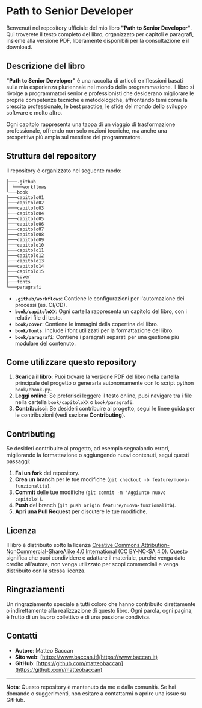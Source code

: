 # Path to Senior Developer

Benvenuti nel repository ufficiale del mio libro **"Path to Senior Developer"**. Qui troverete il testo completo del libro, organizzato per capitoli e paragrafi, insieme alla versione PDF, liberamente disponibili per la consultazione e il download.

## Descrizione del libro

**"Path to Senior Developer"** è una raccolta di articoli e riflessioni basati sulla mia esperienza pluriennale nel mondo della programmazione. Il libro si rivolge a programmatori senior e professionisti che desiderano migliorare le proprie competenze tecniche e metodologiche, affrontando temi come la crescita professionale, le best practice, le sfide del mondo dello sviluppo software e molto altro.

Ogni capitolo rappresenta una tappa di un viaggio di trasformazione professionale, offrendo non solo nozioni tecniche, ma anche una prospettiva più ampia sul mestiere del programmatore.

## Struttura del repository

Il repository è organizzato nel seguente modo:

```text
├───.github
│ └───workflows
└───book
├───capitolo01
├───capitolo02
├───capitolo03
├───capitolo04
├───capitolo05
├───capitolo06
├───capitolo07
├───capitolo08
├───capitolo09
├───capitolo10
├───capitolo11
├───capitolo12
├───capitolo13
├───capitolo14
├───capitolo15
├───cover
├───fonts
└───paragrafi
```


- **`.github/workflows`**: Contiene le configurazioni per l'automazione dei processi (es. CI/CD).
- **`book/capitoloXX`**: Ogni cartella rappresenta un capitolo del libro, con i relativi file di testo.
- **`book/cover`**: Contiene le immagini della copertina del libro.
- **`book/fonts`**: Include i font utilizzati per la formattazione del libro.
- **`book/paragrafi`**: Contiene i paragrafi separati per una gestione più modulare del contenuto.

## Come utilizzare questo repository

1. **Scarica il libro**: Puoi trovare la versione PDF del libro nella cartella principale del progetto o generarla autonomamente con lo script python `book/ebook.py`.
2. **Leggi online**: Se preferisci leggere il testo online, puoi navigare tra i file nella cartella `book/capitoloXX` o `book/paragrafi`.
3. **Contribuisci**: Se desideri contribuire al progetto, segui le linee guida per le contribuzioni (vedi sezione **Contributing**).

## Contributing

Se desideri contribuire al progetto, ad esempio segnalando errori, migliorando la formattazione o aggiungendo nuovi contenuti, segui questi passaggi:

1. **Fai un fork** del repository.
2. **Crea un branch** per le tue modifiche (`git checkout -b feature/nuova-funzionalità`).
3. **Commit** delle tue modifiche (`git commit -m 'Aggiunto nuovo capitolo'`).
4. **Push** del branch (`git push origin feature/nuova-funzionalità`).
5. **Apri una Pull Request** per discutere le tue modifiche.

## Licenza

Il libro è distribuito sotto la licenza [Creative Commons Attribution-NonCommercial-ShareAlike 4.0 International (CC BY-NC-SA 4.0)](https://creativecommons.org/licenses/by-nc-sa/4.0/). Questo significa che puoi condividere e adattare il materiale, purché venga dato credito all'autore, non venga utilizzato per scopi commerciali e venga distribuito con la stessa licenza.

## Ringraziamenti

Un ringraziamento speciale a tutti coloro che hanno contribuito direttamente o indirettamente alla realizzazione di questo libro. Ogni parola, ogni pagina, è frutto di un lavoro collettivo e di una passione condivisa.

## Contatti

- **Autore**: Matteo Baccan
- **Sito web**: [https://www.baccan.it](https://www.baccan.it)
- **GitHub**: [https://github.com/matteobaccan](https://github.com/matteobaccan)

---

**Nota**: Questo repository è mantenuto da me e dalla comunità. Se hai domande o suggerimenti, non esitare a contattarmi o aprire una issue su GitHub.
